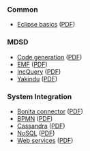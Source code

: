 ### Common

* [Eclipse basics](wiki/eclipse_basics) ([PDF](http://ftsrg.github.io/mdsd/2014/eclipse_basics.pdf))

### MDSD

* [Code generation](wiki/code_generation) ([PDF](http://ftsrg.github.io/mdsd/2014/eclipse_basics.pdf))
* [EMF](wiki/emf) ([PDF](http://ftsrg.github.io/mdsd/2014/emf.pdf))
* [IncQuery](wiki/incquery) ([PDF](http://ftsrg.github.io/mdsd/2014/incquery.pdf))
* [Yakindu](wiki/yakindu) ([PDF](http://ftsrg.github.io/mdsd/2014/yakindu.pdf))

### System Integration

* [Bonita connector](wiki/bonita_connector) ([PDF](http://ftsrg.github.io/mdsd/2014/bonita_connector.pdf))
* [BPMN](wiki/bpmn) ([PDF](http://ftsrg.github.io/mdsd/2014/bpmn.pdf))
* [Cassandra](wiki/cassandra) ([PDF](http://ftsrg.github.io/mdsd/2014/cassandra.pdf))
* [NoSQL](wiki/nosql) ([PDF](http://ftsrg.github.io/mdsd/2014/nosql.pdf))
* [Web services](wiki/web_services) ([PDF](http://ftsrg.github.io/mdsd/2014/web_services.pdf))
